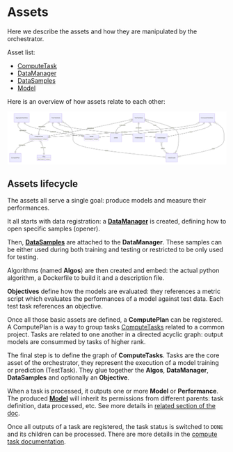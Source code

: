 # Assets

Here we describe the assets and how they are manipulated by the orchestrator.

Asset list:

- [ComputeTask](./computetask.md)
- [DataManager](./datamanager.md)
- [DataSamples](./datasamples.md)
- [Model](./model.md)

Here is an overview of how assets relate to each other:

![](../schemas/entities.svg)

## Assets lifecycle

The assets all serve a single goal: produce models and measure their performances.

It all starts with data registration: a **[DataManager](./datamanager.md)** is created, defining how to open specific samples (opener).

Then, **[DataSamples](./datasamples.md)** are attached to the **DataManager**.
These samples can be either used during both training and testing or restricted to be only used for testing.

Algorithms (named **Algos**) are then created and embed: the actual python algorithm, a Dockerfile to build it and a description file.

**Objectives** define how the models are evaluated:
they references a metric script which evaluates the performances of a model against test data.
Each test task references an objective.

Once all those basic assets are defined, a **ComputePlan** can be registered.
A ComputePlan is a way to group tasks [ComputeTasks](./computetask.md) related to a common project.
Tasks are related to one another in a directed acyclic graph: output models are consummed by tasks of higher rank.

The final step is to define the graph of **ComputeTasks**.
Tasks are the core asset of the orchestrator, they represent the execution of a model training or prediction (TestTask).
They glue together the **Algos**, **DataManager**, **DataSamples** and optionally an **Objective**.

When a task is processed, it outputs one or more **Model** or **Performance**.
The produced **[Model](./model.md)** will inherit its permissions from different parents: task definition, data processed, etc.
See more details in [related section of the doc](../permissions.md).

Once all outputs of a task are registered, the task status is switched to `DONE` and its children can be processed.
There are more details in the [compute task documentation](./computetask.md).

